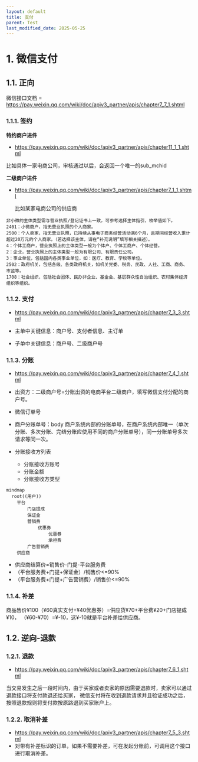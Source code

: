 ```yaml
---
layout: default
title: 支付
parent: Test
last_modified_date: 2025-05-25
---
```


# 1. 微信支付

## 1.1. 正向

微信接口文档 = https://pay.weixin.qq.com/wiki/doc/apiv3_partner/apis/chapter7_7_1.shtml

### 1.1.1. 签约

**特约商户进件**

- https://pay.weixin.qq.com/wiki/doc/apiv3_partner/apis/chapter11_1_1.shtml

比如具体一家电商公司，审核通过以后，会返回一个唯一的sub_mchid

**二级商户进件**

- https://pay.weixin.qq.com/wiki/doc/apiv3_partner/apis/chapter7_1_1.shtml

  比如某家电商公司的供应商

```text
非小微的主体类型需与营业执照/登记证书上一致，可参考选择主体指引，枚举值如下。
2401：小微商户，指无营业执照的个人商家。
2500：个人卖家，指无营业执照，已持续从事电子商务经营活动满6个月，且期间经营收入累计超过20万元的个人商家。（若选择该主体，请在“补充说明”填写相关描述）。
4：个体工商户，营业执照上的主体类型一般为个体户、个体工商户、个体经营。
2：企业，营业执照上的主体类型一般为有限公司、有限责任公司。
3：事业单位，包括国内各类事业单位，如：医疗、教育、学校等单位。
2502：政府机关，包括各级、各类政府机关，如机关党委、税务、民政、人社、工商、商务、市监等。
1708：社会组织，包括社会团体、民办非企业、基金会、基层群众性自治组织、农村集体经济组织等组织。
```

### 1.1.2. 支付

- https://pay.weixin.qq.com/wiki/doc/apiv3_partner/apis/chapter7_3_3.shtml

- 主单中关键信息：商户号、支付者信息、主订单
- 子单中关键信息：商户号、二级商户号

### 1.1.3. 分账

- https://pay.weixin.qq.com/wiki/doc/apiv3_partner/apis/chapter7_4_1.shtml

- 出资方：二级商户号=分账出资的电商平台二级商户，填写微信支付分配的商户号。
- 微信订单号
- 商户分账单号：body 商户系统内部的分账单号，在商户系统内部唯一（单次分账、多次分账、完结分账应使用不同的商户分账单号），同一分账单号多次请求等同一次。
- 分账接收方列表
    - 分账接收方账号
    - 分账金额
    - 分账接收方类型

```mermaid
mindmap
  root((用户))
    平台
        门店提成
        保证金
        营销费
            优惠券
                优惠券
                承担费
        广告营销费
    供应商

```

- 供应商结算价=销售价-门提-平台服务费
- （平台服务费+门提+保证金）/销售价<=90%
- （平台服务费+门提+广告营销费）/销售价<=90%

### 1.1.4. 补差

商品售价¥100（¥60真实支付+¥40优惠券）=供应货¥70+平台费¥20+门店提成¥10，
（¥60-¥70）=¥-10，这¥-10就是平台补差给供应商。

## 1.2. 逆向-退款

### 1.2.1. 退款

- https://pay.weixin.qq.com/wiki/doc/apiv3_partner/apis/chapter7_6_1.shtml

当交易发生之后一段时间内，由于买家或者卖家的原因需要退款时，卖家可以通过退款接口将支付款退还给买家，
微信支付将在收到退款请求并且验证成功之后，按照退款规则将支付款按原路退到买家账户上。

### 1.2.2. 取消补差

- https://pay.weixin.qq.com/wiki/doc/apiv3_partner/apis/chapter7_5_3.shtml
- 对带有补差标识的订单，如果不需要补差，可在发起分账前，可调用这个接口进行取消补差。
